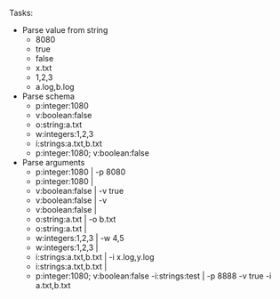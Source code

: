 Tasks:
* Parse value from string
    * 8080
    * true
    * false
    * x.txt
    * 1,2,3
    * a.log,b.log
* Parse schema
    * p:integer:1080
    * v:boolean:false
    * o:string:a.txt
    * w:integers:1,2,3
    * i:strings:a.txt,b.txt
    * p:integer:1080; v:boolean:false
* Parse arguments
    * p:integer:1080 | -p 8080
    * p:integer:1080 | 
    * v:boolean:false | -v true
    * v:boolean:false | -v
    * v:boolean:false | 
    * o:string:a.txt | -o b.txt
    * o:string:a.txt | 
    * w:integers:1,2,3 | -w 4,5
    * w:integers:1,2,3 | 
    * i:strings:a.txt,b.txt | -i x.log,y.log
    * i:strings:a.txt,b.txt | 
    * p:integer:1080; v:boolean:false -i:strings:test | -p 8888 -v true -i a.txt,b.txt



